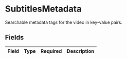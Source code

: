 # SubtitlesMetadata

Searchable metadata tags for the video in key-value pairs.


## Fields

| Field       | Type        | Required    | Description |
| ----------- | ----------- | ----------- | ----------- |